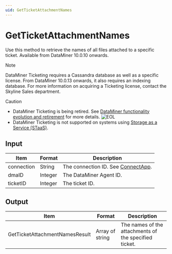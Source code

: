 ```yaml
---
uid: GetTicketAttachmentNames
---
```


# GetTicketAttachmentNames

Use this method to retrieve the names of all files attached to a specific ticket. Available from DataMiner 10.0.10 onwards.

> [!NOTE]
> DataMiner Ticketing requires a Cassandra database as well as a specific license. From DataMiner 10.0.13 onwards, it also requires an indexing database. For more information on acquiring a Ticketing license, contact the Skyline Sales department.

> [!CAUTION]
>
> - DataMiner Ticketing is being retired. See [DataMiner functionality evolution and retirement](xref:Software_support_life_cycles) for more details. ![EOL](~/user-guide/images/EOL_Duo.png)
> - DataMiner Ticketing is not supported on systems using [Storage as a Service (STaaS)](xref:STaaS).

## Input

| Item       | Format  | Description                                                                      |
|------------|---------|----------------------------------------------------------------------------------|
| connection | String  | The connection ID. See [ConnectApp](xref:ConnectApp). |
| dmaID      | Integer | The DataMiner Agent ID.                                                          |
| ticketID   | Integer | The ticket ID.                                                                   |

## Output

| Item                            | Format          | Description                                           |
|---------------------------------|-----------------|-------------------------------------------------------|
| GetTicketAttachmentNamesResult | Array of string | The names of the attachments of the specified ticket. |
